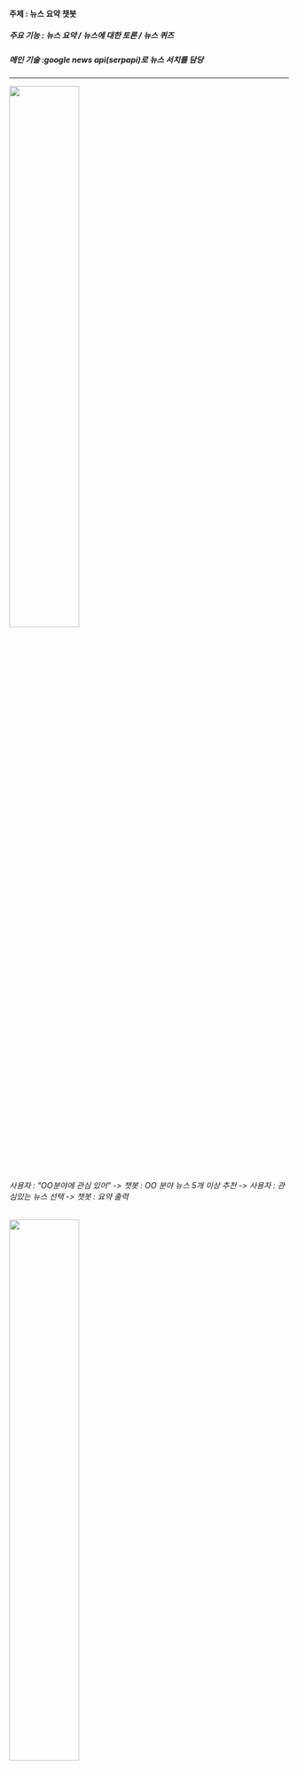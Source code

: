 #### 주제 : 뉴스 요약 챗봇
##### 주요 기능 : 뉴스 요약 / 뉴스에 대한 토론 / 뉴스 퀴즈
##### 메인 기술 :google news api(serpapi)로 뉴스 서치를 담당
***
<img src="https://github.com/user-attachments/assets/e1abdeec-4af4-44bb-91ea-d8b5e6d7e736" style="width:50%;">

###### 사용자 : "OO분야에 관심 있어" -> 챗봇 : OO 분야 뉴스 5개 이상 추천 -> 사용자 : 관심있는 뉴스 선택 -> 챗봇 : 요약 출력

<img src="https://github.com/user-attachments/assets/144171f8-8599-44d4-b83e-a4f088f6e227" style="width:50%;">

<img src="https://github.com/user-attachments/assets/f608265e-b58e-4d0c-b0db-0627f22837a8" style="width:50%;">

***

###### 사용자 : "토론하고 싶어" -> 챗봇 : 핵심 논점과 토론 주제 추천 

<img src="https://github.com/user-attachments/assets/c2ce23e2-d0f4-4c96-94be-077dc9666422" style="width:50%;">

***

###### 사용자 : "퀴즈 풀고 싶어" -> 챗봇 : 퀴즈 출제

<img src="https://github.com/user-attachments/assets/a1f71005-2285-4182-b348-7b21f1ea303c" style="width:50%;">

***

##### 서브 기능 : 용어정리

<img src="https://github.com/user-attachments/assets/c21d016f-5e20-40be-aae5-42dbf3261ce3" style="width:50%;">


